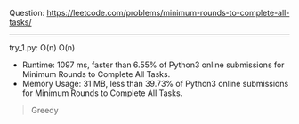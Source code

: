 Question: https://leetcode.com/problems/minimum-rounds-to-complete-all-tasks/

---

try_1.py: O(n) O(n)

* Runtime: 1097 ms, faster than 6.55% of Python3 online submissions for Minimum Rounds to Complete All Tasks.
* Memory Usage: 31 MB, less than 39.73% of Python3 online submissions for Minimum Rounds to Complete All Tasks.

> Greedy
